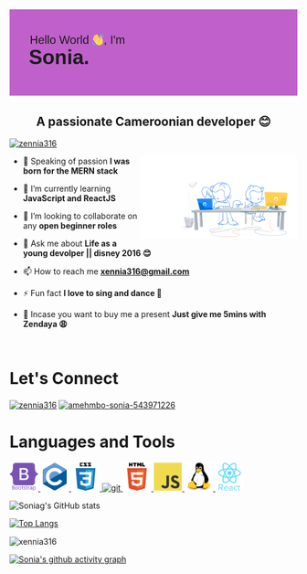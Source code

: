
<img src='https://github.com/xennia316/xennia316/blob/main/header.png?raw=true'>
<h2 align="center">A passionate Cameroonian developer 😊</h2>

<p align="left"> <a href="https://twitter.com/zennia316" target="blank"><img src="https://img.shields.io/twitter/follow/zennia316?logo=twitter&style=for-the-badge" alt="zennia316" /></a> </p>

<p><a target="_blank" rel="noopener noreferrer" href="https://github.com/xennia316/xennia316/blob/main/github-svg.png?raw=true"><img alt="Github" src="https://github.com/xennia316/xennia316/blob/main/github-svg.png?raw=true" style="max-width: 100%;" width="55%" align="right"></a></p>

- 🔭 Speaking of passion **I was born for the MERN stack**

- 🌱 I’m currently learning **JavaScript and ReactJS**

- 👯 I’m looking to collaborate on any **open beginner roles**

- 💬 Ask me about **Life as a young devolper || disney 2016 😊**

- 📫 How to reach me **xennia316@gmail.com**

- ⚡ Fun fact **I love to sing and dance 🎼**
  
- 🎁 Incase you want to buy me a present **Just give me 5mins with Zendaya 😩**
 </br>

# Let's Connect
<p align="left">
<a href="https://twitter.com/zennia316" target="blank"><img align="center" src="https://raw.githubusercontent.com/rahuldkjain/github-profile-readme-generator/master/src/images/icons/Social/twitter.svg" alt="zennia316" height="30" width="40" /></a>
<a href="https://linkedin.com/in/amehmbo-sonia-543971226" target="blank"><img align="center" src="https://raw.githubusercontent.com/rahuldkjain/github-profile-readme-generator/master/src/images/icons/Social/linked-in-alt.svg" alt="amehmbo-sonia-543971226" height="30" width="40" /></a>
</p>

# Languages and Tools
<p align="left"> <a href="https://getbootstrap.com" target="_blank" rel="noreferrer"> <img src="https://raw.githubusercontent.com/devicons/devicon/master/icons/bootstrap/bootstrap-plain-wordmark.svg" alt="bootstrap" width="50" height="50"/> </a> <a href="https://www.cprogramming.com/" target="_blank" rel="noreferrer"> <img src="https://raw.githubusercontent.com/devicons/devicon/master/icons/c/c-original.svg" alt="c" width="50" height="50"/> </a> <a href="https://www.w3schools.com/css/" target="_blank" rel="noreferrer"> <img src="https://raw.githubusercontent.com/devicons/devicon/master/icons/css3/css3-original-wordmark.svg" alt="css3" width="50" height="50"/> </a> <a href="https://git-scm.com/" target="_blank" rel="noreferrer"> <img src="https://www.vectorlogo.zone/logos/git-scm/git-scm-icon.svg" alt="git" width="50" height="50"/> </a> <a href="https://www.w3.org/html/" target="_blank" rel="noreferrer"> <img src="https://raw.githubusercontent.com/devicons/devicon/master/icons/html5/html5-original-wordmark.svg" alt="html5" width="50" height="50"/> </a> <a href="https://developer.mozilla.org/en-US/docs/Web/JavaScript" target="_blank" rel="noreferrer"> <img src="https://raw.githubusercontent.com/devicons/devicon/master/icons/javascript/javascript-original.svg" alt="javascript" width="50" height="50"/> </a> <a href="https://www.linux.org/" target="_blank" rel="noreferrer"> <img src="https://raw.githubusercontent.com/devicons/devicon/master/icons/linux/linux-original.svg" alt="linux" width="50" height="50"/> </a> <a href="https://reactjs.org/" target="_blank" rel="noreferrer"> <img src="https://raw.githubusercontent.com/devicons/devicon/master/icons/react/react-original-wordmark.svg" alt="react" width="50" height="50"/> </a> </p>

![Soniag's GitHub stats](https://github-readme-stats.vercel.app/api?username=xennia316&show_icons=true&theme=midnight-purple&hide_border=true)

[![Top Langs](https://github-readme-stats.vercel.app/api/top-langs/?username=xennia316&langs_count=20&layout=compact&theme=midnight-purple&align=right&width=100%&hide_border=true)](https://github.com/anuraghazra/github-readme-stats)
 <p><img align="center" src="https://github-readme-streak-stats.herokuapp.com/?user=xennia316&theme=midnight-purple&align=ce&width=100%&hide_border=true" alt="xennia316" /></p>

<!--START_SECTION:waka-->
<!--END_SECTION:waka-->

[![Sonia's github activity graph](https://activity-graph.herokuapp.com/graph?username=xennia316&theme=chartreuse-dark&hide_border=true)](https://github.com/ashutosh00710/github-readme-activity-graph)
